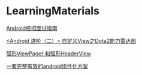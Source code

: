 # LearningMaterials


[Android校招面试指南](https://github.com/LRH1993/android_interview)

[<Android 进阶（二）> 自定义View之Dota2能力雷达图](http://blog.csdn.net/poorkick/article/details/78267143)

[弧形ViewPager 和弧形HeaderView](https://juejin.im/post/59e363a26fb9a045055d29e6)

[一套完整有效的android组件化方案](https://github.com/luojilab/DDComponentForAndroid)
